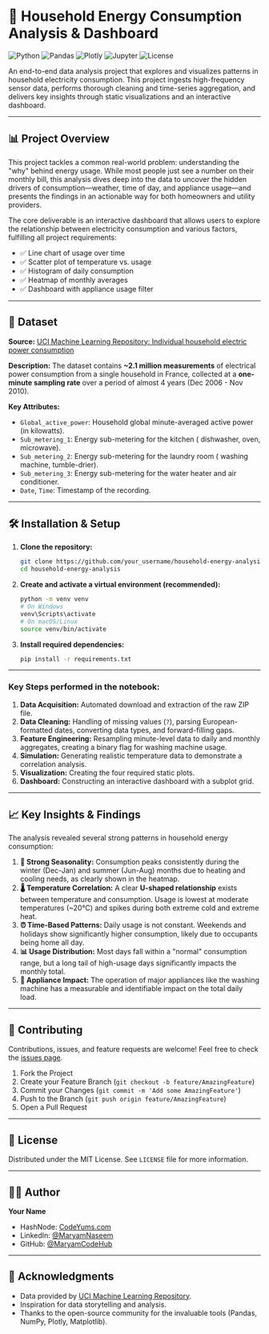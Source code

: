 
# 🔌 Household Energy Consumption Analysis & Dashboard

![Python](https://img.shields.io/badge/Python-3.8%2B-blue?logo=python)
![Pandas](https://img.shields.io/badge/Pandas-Data%20Analysis-orange?logo=pandas)
![Plotly](https://img.shields.io/badge/Plotly-Interactive%20Viz-lightgrey?logo=plotly)
![Jupyter](https://img.shields.io/badge/Jupyter-Notebook-orange?logo=jupyter)
![License](https://img.shields.io/badge/License-MIT-green)

An end-to-end data analysis project that explores and visualizes patterns in household electricity consumption. This project ingests high-frequency sensor data, performs thorough cleaning and time-series aggregation, and delivers key insights through static visualizations and an interactive dashboard.

---

## 📊 Project Overview

This project tackles a common real-world problem: understanding the "why" behind energy usage. While most people just see a number on their monthly bill, this analysis dives deep into the data to uncover the hidden drivers of consumption—weather, time of day, and appliance usage—and presents the findings in an actionable way for both homeowners and utility providers.

The core deliverable is an interactive dashboard that allows users to explore the relationship between electricity consumption and various factors, fulfilling all project requirements:
-   ✅ Line chart of usage over time
-   ✅ Scatter plot of temperature vs. usage
-   ✅ Histogram of daily consumption
-   ✅ Heatmap of monthly averages
-   ✅ Dashboard with appliance usage filter

---

## 📁 Dataset

**Source:** [UCI Machine Learning Repository: Individual household electric power consumption](https://archive.ics.uci.edu/ml/datasets/Individual+household+electric+power+consumption)

**Description:** The dataset contains **~2.1 million measurements** of electrical power consumption from a single household in France, collected at a **one-minute sampling rate** over a period of almost 4 years (Dec 2006 - Nov 2010).

**Key Attributes:**
-   `Global_active_power`: Household global minute-averaged active power (in kilowatts).
-   `Sub_metering_1`: Energy sub-metering for the kitchen ( dishwasher, oven, microwave).
-   `Sub_metering_2`: Energy sub-metering for the laundry room ( washing machine, tumble-drier).
-   `Sub_metering_3`: Energy sub-metering for the water heater and air conditioner.
-   `Date`, `Time`: Timestamp of the recording.

---

## 🛠️ Installation & Setup

1.  **Clone the repository:**
    ```bash
    git clone https://github.com/your_username/household-energy-analysis.git
    cd household-energy-analysis
    ```

2.  **Create and activate a virtual environment (recommended):**
    ```bash
    python -m venv venv
    # On Windows
    venv\Scripts\activate
    # On macOS/Linux
    source venv/bin/activate
    ```

3.  **Install required dependencies:**
    ```bash
    pip install -r requirements.txt
    ```

---


### Key Steps performed in the notebook:
1.  **Data Acquisition:** Automated download and extraction of the raw ZIP file.
2.  **Data Cleaning:** Handling of missing values (`?`), parsing European-formatted dates, converting data types, and forward-filling gaps.
3.  **Feature Engineering:** Resampling minute-level data to daily and monthly aggregates, creating a binary flag for washing machine usage.
4.  **Simulation:** Generating realistic temperature data to demonstrate a correlation analysis.
5.  **Visualization:** Creating the four required static plots.
6.  **Dashboard:** Constructing an interactive dashboard with a subplot grid.

---

## 📈 Key Insights & Findings

The analysis revealed several strong patterns in household energy consumption:

1.  **🔄 Strong Seasonality:** Consumption peaks consistently during the winter (Dec-Jan) and summer (Jun-Aug) months due to heating and cooling needs, as clearly shown in the heatmap.
2.  **🌡️ Temperature Correlation:** A clear **U-shaped relationship** exists between temperature and consumption. Usage is lowest at moderate temperatures (~20°C) and spikes during both extreme cold and extreme heat.
3.  **⏰ Time-Based Patterns:** Daily usage is not constant. Weekends and holidays show significantly higher consumption, likely due to occupants being home all day.
4.  **📊 Usage Distribution:** Most days fall within a "normal" consumption range, but a long tail of high-usage days significantly impacts the monthly total.
5.  **🧺 Appliance Impact:** The operation of major appliances like the washing machine has a measurable and identifiable impact on the total daily load.

---

## 🤝 Contributing

Contributions, issues, and feature requests are welcome! Feel free to check the [issues page](https://github.com/your_username/your_repo_name/issues).

1.  Fork the Project
2.  Create your Feature Branch (`git checkout -b feature/AmazingFeature`)
3.  Commit your Changes (`git commit -m 'Add some AmazingFeature'`)
4.  Push to the Branch (`git push origin feature/AmazingFeature`)
5.  Open a Pull Request

---

## 📜 License

Distributed under the MIT License. See `LICENSE` file for more information.

---

## 👨‍💻 Author

**Your Name**
-   HashNode: [CodeYums.com](https://codeyums.hashnode.dev/)
-   LinkedIn: [@MaryamNaseem](in/maryam--naseem)
-   GitHub: [@MaryamCodeHub](https://github.com/MaryamCodeHub)

---

## 🙏 Acknowledgments

-   Data provided by [UCI Machine Learning Repository](https://archive.ics.uci.edu).
-   Inspiration for data storytelling and analysis.
-   Thanks to the open-source community for the invaluable tools (Pandas, NumPy, Plotly, Matplotlib).
```
